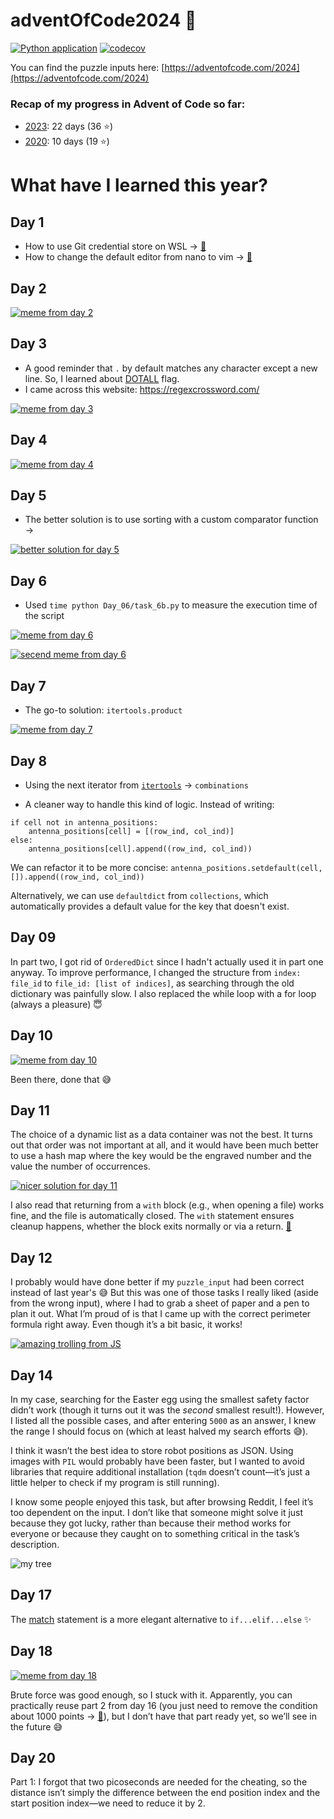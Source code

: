 # adventOfCode2024 🎄

[![Python application](https://github.com/monpie3/adventOfCode2024/actions/workflows/python.yml/badge.svg)](https://github.com/monpie3/adventOfCode2024/actions/workflows/python.yml) [![codecov](https://codecov.io/gh/monpie3/adventOfCode2024/graph/badge.svg?token=sJt7iNyDHN)](https://codecov.io/gh/monpie3/adventOfCode2024)

You can find the puzzle inputs here: [https://adventofcode.com/2024](https://adventofcode.com/2024)

### Recap of my progress in Advent of Code so far:

-   [2023](https://github.com/monpie3/adventOfCode2023): 22 days (36 ⭐)
-   [2020](https://github.com/monpie3/adventOfCode2020): 10 days (19 ⭐)

# What have I learned this year?

## Day 1

-   How to use Git credential store on WSL → [🔗](https://stackoverflow.com/questions/45925964/how-to-use-git-credential-store-on-wsl-ubuntu-on-windows)
-   How to change the default editor from nano to vim → [🔗](https://askubuntu.com/questions/539243/how-to-change-visudo-editor-from-nano-to-vim)

## Day 2

[![meme from day 2](/memes/day_02.png)](https://www.reddit.com/r/adventofcode/comments/1h4pelm/2024_day_2_part_2_the_actual_elves_in_part_2/)

## Day 3

-   A good reminder that `.` by default matches any character except a new line. So, I learned about [DOTALL](https://docs.python.org/3/library/re.html#re.DOTALL) flag.
-   I came across this website: https://regexcrossword.com/

[![meme from day 3](/memes/day_03.png)](https://www.reddit.com/r/adventofcode/comments/1h5uhsu/2024_day_3_summarized_in_one_picture/)

## Day 4

[![meme from day 4](/memes/day_04.png)](https://www.reddit.com/r/adventofcode/comments/1h6bls8/2024_day_4_part_2_small_misunderstanding/)

## Day 5

- The better solution is to use sorting with a custom comparator function →

[![better solution for day 5](/memes/day_05.png)](https://www.reddit.com/r/adventofcode/comments/1h71eyz/comment/m0k8gc1/?utm_source=share&utm_medium=web3x&utm_name=web3xcss&utm_term=1&utm_content=share_button)


## Day 6

-   Used `time python Day_06/task_6b.py` to measure the execution time of the script

[![meme from day 6](/memes/day_06.png)](https://www.reddit.com/r/adventofcode/comments/1h8o6d0/how_do_you_handle_this/)

[![secend meme from day 6](/memes/day_06-2.png)](https://www.reddit.com/r/adventofcode/comments/1h7v2n5/2024_day_6_part_2_that_wont_cause_a_time_paradox/)

## Day 7

-   The go-to solution: `itertools.product`

[![meme from day 7](/memes/day_07.png)](https://www.reddit.com/r/adventofcode/comments/1h8xiga/2024_aoc_is_the_year_of_bruteforcing_anyway/)

## Day 8

- Using the next iterator from [`itertools`](https://docs.python.org/3/library/itertools.html) → `combinations`

- A cleaner way to handle this kind of logic. Instead of writing:
```
if cell not in antenna_positions:
    antenna_positions[cell] = [(row_ind, col_ind)]
else:
    antenna_positions[cell].append((row_ind, col_ind))
```
We can refactor it to be more concise:
`antenna_positions.setdefault(cell, []).append((row_ind, col_ind))`

Alternatively, we can use `defaultdict` from `collections`, which automatically provides a default value for the key that doesn't exist.


## Day 09
In part two, I got rid of `OrderedDict` since I hadn't  actually used it in part one anyway.
To improve performance, I changed the structure from `index: file_id` to `file_id: [list of indices]`, as searching through the old dictionary was painfully slow.
I also replaced the while loop with a for loop (always a pleasure) 😇

## Day 10
[![meme from day 10](/memes/day_10.png)](https://www.reddit.com/r/adventofcode/comments/1hbbtdd/2024_day_10/)

Been there, done that 😅


## Day 11
The choice of a dynamic list as a data container was not the best. It turns out that order was not important at all, and it would have been much better to use a hash map where the key would be the engraved number and the value the number of occurrences.

[![nicer solution for day 11](/memes/day_11.png)](https://www.reddit.com/r/adventofcode/comments/1hbm0al/comment/m1kau09/?utm_source=share&utm_medium=web3x&utm_name=web3xcss&utm_term=1&utm_content=share_button)


I also read that returning from a `with` block (e.g., when opening a file) works fine, and the file is automatically closed. The `with` statement ensures cleanup happens, whether the block exits normally or via a return.  [🔗](https://stackoverflow.com/questions/9885217/in-python-if-i-return-inside-a-with-block-will-the-file-still-close)


## Day 12
I probably would have done better if my `puzzle_input` had been correct instead of last year's 😅
But this was one of those tasks I really liked (aside from the wrong input), where I had to grab a sheet of paper and a pen to plan it out.
What I’m proud of is that I came up with the correct perimeter formula right away. Even though it’s a bit basic, it works!

[![amazing trolling from JS](/memes/day_12.png)](https://www.reddit.com/r/adventofcode/comments/1hcyh1x/2024_day_12_when_your_code_is_a_standup_comedian/)

## Day 14
In my case, searching for the Easter egg using the smallest safety factor didn’t work (though it turns out it was the *second* smallest result!). However, I listed all the possible cases, and after entering `5000` as an answer, I knew the range I should focus on (which at least halved my search efforts 😅).

I think it wasn’t the best idea to store robot positions as JSON. Using images with `PIL` would probably have been faster, but I wanted to avoid libraries that require additional installation (`tqdm` doesn’t count—it’s just a little helper to check if my program is still running).

I know some people enjoyed this task, but after browsing Reddit, I feel it’s too dependent on the input. I don’t like that someone might solve it just because they got lucky, rather than because their method works for everyone or because they caught on to something critical in the task’s description.

![my tree](memes/day_14.png.png)


## Day 17

The [match](https://docs.python.org/3/tutorial/controlflow.html#tut-match) statement is a more elegant alternative to `if...elif...else` ✨

## Day 18
[![meme from day 18](/memes/day_18.png)](https://www.reddit.com/r/adventofcode/comments/1hgz05a/2024_day_18_pinch_me_it_worked/)


Brute force was good enough, so I stuck with it. Apparently, you can practically reuse part 2 from day 16 (you just need to remove the condition about 1000 points → [🔗](https://www.reddit.com/r/adventofcode/comments/1hguacy/comment/m2q835j/?utm_source=share&utm_medium=web3x&utm_name=web3xcss&utm_term=1&utm_content=share_button)), but I don’t have that part ready yet, so we’ll see in the future 😅

## Day 20
Part 1: I forgot that two picoseconds are needed for the cheating, so the distance isn’t simply the difference between the end position index and the start position index—we need to reduce it by 2.

